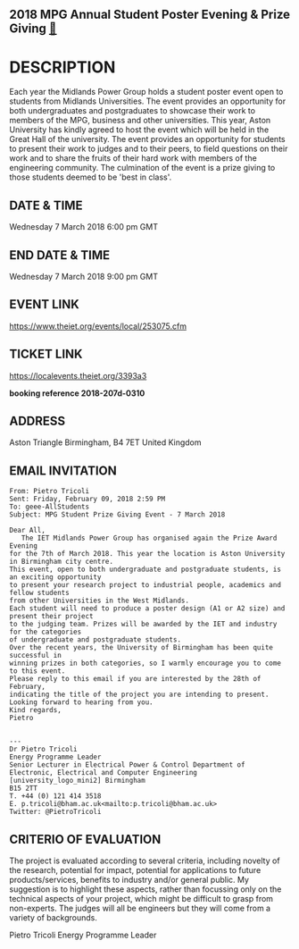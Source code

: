 2018 MPG Annual Student Poster Evening & Prize Giving [:link:](https://communities.theiet.org/communities/events/item/154/336/19829)
---

# DESCRIPTION
Each year the Midlands Power Group holds a student poster event 
open to students from Midlands Universities. The event provides 
an opportunity for both undergraduates and postgraduates to showcase 
their work to members of the MPG, business and other universities. 
This year, Aston University has kindly agreed to host the event 
which will be held in the Great Hall of the university.
The event provides an opportunity for students to present their work 
to judges and to their peers, to field questions on their work and 
to share the fruits of their hard work with members of the engineering 
community. The culmination of the event is a prize giving to those 
students deemed to be 'best in class'.

## DATE & TIME
Wednesday 7 March 2018 6:00 pm GMT

## END DATE & TIME
Wednesday 7 March 2018 9:00 pm GMT

## EVENT LINK
https://www.theiet.org/events/local/253075.cfm

## TICKET LINK
https://localevents.theiet.org/3393a3


**booking reference 2018-207d-0310**


## ADDRESS
Aston Triangle
Birmingham, B4 7ET
United Kingdom






## EMAIL INVITATION

```
From: Pietro Tricoli
Sent: Friday, February 09, 2018 2:59 PM
To: geee-AllStudents
Subject: MPG Student Prize Giving Event - 7 March 2018

Dear All,
   The IET Midlands Power Group has organised again the Prize Award Evening 
for the 7th of March 2018. This year the location is Aston University in Birmingham city centre.
This event, open to both undergraduate and postgraduate students, is an exciting opportunity 
to present your research project to industrial people, academics and fellow students 
from other Universities in the West Midlands.
Each student will need to produce a poster design (A1 or A2 size) and present their project 
to the judging team. Prizes will be awarded by the IET and industry for the categories 
of undergraduate and postgraduate students.
Over the recent years, the University of Birmingham has been quite successful in 
winning prizes in both categories, so I warmly encourage you to come to this event.
Please reply to this email if you are interested by the 28th of February, 
indicating the title of the project you are intending to present.
Looking forward to hearing from you.
Kind regards,
Pietro


---
Dr Pietro Tricoli
Energy Programme Leader
Senior Lecturer in Electrical Power & Control Department of Electronic, Electrical and Computer Engineering [university_logo_mini2] Birmingham
B15 2TT
T. +44 (0) 121 414 3518
E. p.tricoli@bham.ac.uk<mailto:p.tricoli@bham.ac.uk>
Twitter: @PietroTricoli
```



## CRITERIO OF EVALUATION

The project is evaluated according to several criteria, including novelty of 
the research, potential for impact, potential for applications to future 
products/services, benefits to industry and/or general public.
My suggestion is to highlight these aspects, rather than focussing only on 
the technical aspects of your project, which might be difficult to grasp 
from non-experts. The judges will all be engineers but they will come 
from a variety of backgrounds.

Pietro Tricoli
Energy Programme Leader







